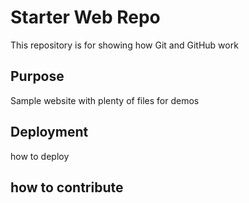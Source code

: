 # Starter Web Repo

This repository is for showing how Git and GitHub work

## Purpose

Sample website with plenty of files for demos

## Deployment

how to deploy

## how to contribute